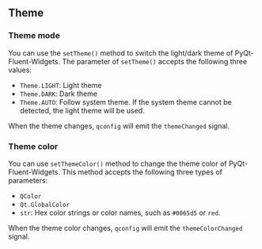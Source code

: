 ## Theme

### Theme mode
You can use the `setTheme()` method to switch the light/dark theme of PyQt-Fluent-Widgets. The parameter of `setTheme()` accepts the following three values:
* `Theme.LIGHT`: Light theme
* `Theme.DARK`: Dark theme
* `Theme.AUTO`: Follow system theme. If the system theme cannot be detected, the light theme will be used.

When the theme changes, `qconfig` will emit the `themeChanged` signal.

### Theme color
You can use `setThemeColor()` method to change the theme color of PyQt-Fluent-Widgets. This method accepts the following three types of parameters:
* `QColor`
* `Qt.GlobalColor`
* `str`: Hex color strings or color names, such as `#0065d5` or `red`.

When the theme color changes, `qconfig` will emit the `themeColorChanged` signal.
